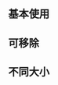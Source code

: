 ## 基本使用

<!-- @Code:basicUsage -->

## 可移除

<!-- @Code:removable -->

## 不同大小

<!-- @Code:differentSizes -->